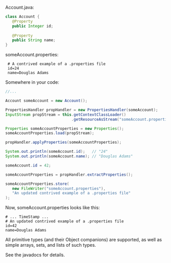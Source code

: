 Account.java:

```java
class Account {
   @Property
   public Integer id;
   
   @Property
   public String name;
}
```

someAccount.properties:

```
 # A contrived example of a .properties file
 id=24
 name=Douglas Adams
```

Somewhere in your code:

```java
//...

Account someAccount = new Account();

PropertiesHandler propHandler = new PropertiesHandler(someAccount);
InputStream propStream = this.getContextClassLoader()
                             .getResourceAsStream("someAccount.properties");

Properties someAccountProperties = new Properties();
someAccountProperties.load(propStream);

propHandler.applyProperties(someAccountProperties);

System.out.println(someAccount.id);   // "24"
System.out.println(someAccount.name); // "Douglas Adams"

someAccount.id = 42;

someAccountProperties = propHandler.extractProperties();

someAccountProperties.store(
   new FileWriter("someAccount.properties"),
   "An updated contrived example of a .properties file"
);
```
 
Now, someAccount.properties looks like this:

```
# ... TimeStamp ...
# An updated contrived example of a .properties file
id=42
name=Douglas Adams
```

All primitive types (and their Object companions) are supported, as well as simple arrays, sets, and lists of such types.

See the javadocs for details.
